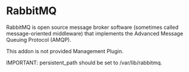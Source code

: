 # RabbitMQ

RabbitMQ is open source message broker software (sometimes called message-oriented middleware) that implements the Advanced Message Queuing Protocol (AMQP). 

This addon is not provided Management Plugin.

IMPORTANT: persistent_path should be set to /var/lib/rabbitmq.

